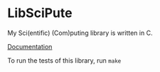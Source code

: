 # LibSciPute

My Sci(entific) (Com)puting library is written in C.

[Documentation](doc/TOC.md)

To run the tests of this library, run `make`
